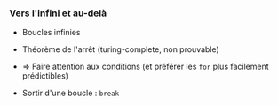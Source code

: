 ### Vers l'infini et au-delà

* Boucles infinies
* Théorème de l'arrêt (turing-complete, non prouvable)
* => Faire attention aux conditions (et préférer les `for` plus facilement prédictibles)

* Sortir d'une boucle : `break`
